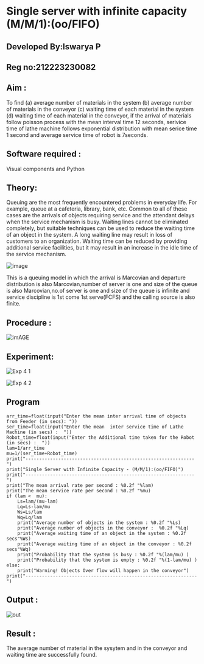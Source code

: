 # Single server with infinite capacity (M/M/1):(oo/FIFO)

## Developed By:Iswarya P
## Reg no:212223230082

## Aim :
To find (a) average number of materials in the system (b) average number of materials in the conveyor (c) waiting time of each material in the system (d) waiting time of each material in the conveyor, if the arrival  of materials follow poisson process with the mean interval time 12 seconds, serivice time of lathe machine follows exponential distribution with mean serice time 1 second and average service time of robot is 7seconds.

## Software required :
Visual components and Python

## Theory:
Queuing are the most frequently encountered problems in everyday life. For example, queue at a cafeteria, library, bank, etc. Common to all of these cases are the arrivals of objects requiring service and the attendant delays when the service mechanism is busy. Waiting lines cannot be eliminated completely, but suitable techniques can be used to reduce the waiting time of an object in the system. A long waiting line may result in loss of customers to an organization. Waiting time can be reduced by providing additional service facilities, but it may result in an increase in the idle time of the service mechanism.

![image](1.png)

This is a queuing model in which the arrival is Marcovian and departure distribution is also Marcovian,number of server is one and size of the queue is also Marcovian,no.of server is one and size of the queue is infinite and service discipline is 1st come 1st serve(FCFS) and the calling source is also finite.

## Procedure :

![imAGE](2.png)



## Experiment:
![Exp 4 1](https://github.com/21003698/Single-server-infinite-capacity---Markov-Model/assets/93427522/2960ee3e-7325-4e09-85e1-ae816ceaaab3)

![Exp 4 2](https://github.com/21003698/Single-server-infinite-capacity---Markov-Model/assets/93427522/f5b111fa-a1b3-47ce-b862-a071560beec0)

 
## Program
```
arr_time=float(input("Enter the mean inter arrival time of objects from Feeder (in secs): "))
ser_time=float(input("Enter the mean  inter service time of Lathe Machine (in secs) :  "))
Robot_time=float(input("Enter the Additional time taken for the Robot (in secs) :  "))
lam=1/arr_time
mu=1/(ser_time+Robot_time)
print("--------------------------------------------------------------")
print("Single Server with Infinite Capacity - (M/M/1):(oo/FIFO)")
print("--------------------------------------------------------------")
print("The mean arrival rate per second : %0.2f "%lam)
print("The mean service rate per second : %0.2f "%mu)
if (lam <  mu):
    Ls=lam/(mu-lam)
    Lq=Ls-lam/mu
    Ws=Ls/lam
    Wq=Lq/lam
    print("Average number of objects in the system : %0.2f "%Ls)
    print("Average number of objects in the conveyor :  %0.2f "%Lq)
    print("Average waiting time of an object in the system : %0.2f secs"%Ws)
    print("Average waiting time of an object in the conveyor : %0.2f secs"%Wq)
    print("Probability that the system is busy : %0.2f "%(lam/mu) )
    print("Probability that the system is empty : %0.2f "%(1-lam/mu) )
else:
    print("Warning! Objects Over flow will happen in the conveyor")
print("---------------------------------------------------------------")
```

## Output :
![out](https://github.com/21003698/Single-server-infinite-capacity---Markov-Model/assets/93427522/56a83ac2-cbd6-41e5-a0ab-788d37c1160d)
## Result :
The average number of material in the sysytem and in the conveyor and waiting time are successfully found.
